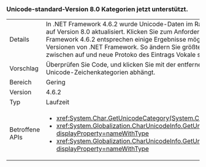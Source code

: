 ### <a name="unicode-standard-version-80-categories-now-supported"></a>Unicode-standard-Version 8.0 Kategorien jetzt unterstützt.

|   |   |
|---|---|
|Details|In .NET Framework 4.6.2 wurde Unicode-Daten im Rahmen von Unicode-standard-Version 6.3 auf Version 8.0 aktualisiert.  Klicken Sie zum Anfordern von Unicode-Zeichen-Kategorie in .NET Framework 4.6.2 entsprechen einige Ergebnisse möglicherweise nicht die Ergebnisse in früheren Versionen von .NET Framework.  So ändern Sie größtenteils wirkt sich Cherokee Unterschiede zwischen auf und neue Protoko des Eintrags Vokale signiert und Betonungszeichen.|
|Vorschlag|Überprüfen Sie Code, und klicken Sie mit der entfernen/ändern Logik, von denen hartcodierte Unicode-Zeichenkategorien abhängt.|
|Bereich|Gering|
|Version|4.6.2|
|Typ|Laufzeit|
|Betroffene APIs|<ul><li><xref:System.Char.GetUnicodeCategory(System.Char)?displayProperty=nameWithType></li><li><xref:System.Globalization.CharUnicodeInfo.GetUnicodeCategory(System.Char)?displayProperty=nameWithType></li><li><xref:System.Globalization.CharUnicodeInfo.GetUnicodeCategory(System.String,System.Int32)?displayProperty=nameWithType></li></ul>|

